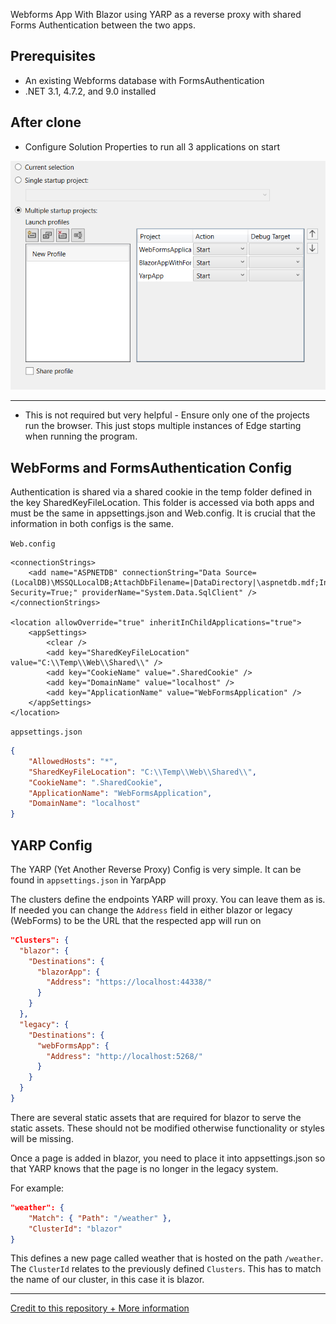 Webforms App With Blazor using YARP as a reverse proxy with shared Forms Authentication between the two apps.

## Prerequisites

-   An existing Webforms database with FormsAuthentication
-   .NET 3.1, 4.7.2, and 9.0 installed

## After clone

-   Configure Solution Properties to run all 3 applications on start

<img src="./SlnProps.png" alt="Image showing solution properties">

---

-   This is not required but very helpful - Ensure only one of the projects run the browser. This just stops multiple instances of Edge starting when running the program.

## WebForms and FormsAuthentication Config

Authentication is shared via a shared cookie in the temp folder defined in the key SharedKeyFileLocation. This folder is accessed via both apps and must be the same in appsettings.json and Web.config. It is crucial that the information in both configs is the same.

`Web.config`

```
<connectionStrings>
	<add name="ASPNETDB" connectionString="Data Source=(LocalDB)\MSSQLLocalDB;AttachDbFilename=|DataDirectory|\aspnetdb.mdf;Integrated Security=True;" providerName="System.Data.SqlClient" />
</connectionStrings>

<location allowOverride="true" inheritInChildApplications="true">
	<appSettings>
		<clear />
		<add key="SharedKeyFileLocation" value="C:\\Temp\\Web\\Shared\\" />
		<add key="CookieName" value=".SharedCookie" />
		<add key="DomainName" value="localhost" />
		<add key="ApplicationName" value="WebFormsApplication" />
	</appSettings>
</location>
```

`appsettings.json`

```json
{
	"AllowedHosts": "*",
	"SharedKeyFileLocation": "C:\\Temp\\Web\\Shared\\",
	"CookieName": ".SharedCookie",
	"ApplicationName": "WebFormsApplication",
	"DomainName": "localhost"
}
```

## YARP Config

The YARP (Yet Another Reverse Proxy) Config is very simple. It can be found in `appsettings.json` in YarpApp

The clusters define the endpoints YARP will proxy. You can leave them as is. If needed you can change the `Address` field in either blazor or legacy (WebForms) to be the URL that the respected app will run on

```json
"Clusters": {
  "blazor": {
    "Destinations": {
      "blazorApp": {
        "Address": "https://localhost:44338/"
      }
    }
  },
  "legacy": {
    "Destinations": {
      "webFormsApp": {
        "Address": "http://localhost:5268/"
      }
    }
  }
}
```

There are several static assets that are required for blazor to serve the static assets. These should not be modified otherwise functionality or styles will be missing.

Once a page is added in blazor, you need to place it into appsettings.json so that YARP knows that the page is no longer in the legacy system.

For example:

```json
"weather": {
	"Match": { "Path": "/weather" },
	"ClusterId": "blazor"
}
```

This defines a new page called weather that is hosted on the path `/weather`. The `ClusterId` relates to the previously defined `Clusters`. This has to match the name of our cluster, in this case it is blazor.

---

[Credit to this repository + More information](https://github.com/JDGoldman/WebFormsWithBlazor)
